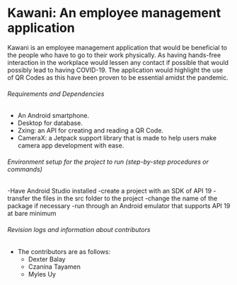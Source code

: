 # Kawani: An employee management application

Kawani is an employee management application that would be beneficial to the people who have to go to their work physically. As having hands-free interaction in the workplace would lessen any contact if possible that would possibly lead to having COVID-19. The application would highlight the use of QR Codes as this have been proven to be essential amidst the pandemic.

###### Requirements and Dependencies
- An Android smartphone.
- Desktop for database.
- Zxing: an API for creating and reading a QR Code.
- CameraX: a Jetpack support library that is made to help users make camera app development with ease. 

###### Environment setup for the project to run (step-by-step procedures or commands)
-Have Android Studio installed 
-create a project with an SDK of API 19 
-transfer the files in the src folder to the project
-change the name of the package if necessary
-run through an Android emulator that supports API 19 at bare minimum


###### Revision logs and information about contributors

- The contributors are as follows:
  - Dexter Balay
  - Czanina Tayamen
  - Myles Uy
